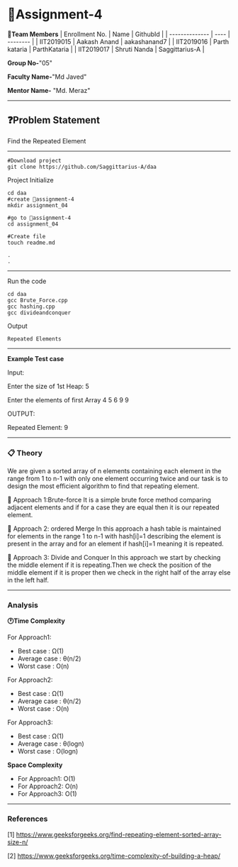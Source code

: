 # 📝Assignment-4

**👯Team Members**
|   Enrollment No.  |   Name   | GithubId |
|   --------------  |   ----   | -------- |
|    IIT2019015  |   Aakash Anand | aakashanand7 |
|    IIT2019016  |   Parth kataria | ParthKataria | 
|    IIT2019017  |   Shruti Nanda | Saggittarius-A  |

**Group No-**"05"

**Faculty Name-**"Md Javed"

**Mentor Name-** "Md. Meraz"

---
## ❓Problem Statement
Find the Repeated Element


---

```
#Download project
git clone https://github.com/Saggittarius-A/daa 
```
Project Initialize 
```
cd daa
#create 📁assignment-4
mkdir assignment_04

#go to 📁assignment-4
cd assignment_04

#Create file
touch readme.md

.
.
```
---

Run the code
```
cd daa
gcc Brute_Force.cpp
gcc hashing.cpp
gcc divideandconquer
```
Output
```
Repeated Elements
```
---

**Example Test case**


Input:

Enter the size of 1st Heap: 5

Enter the elements of first Array
4 5 6 9 9 

OUTPUT:

Repeated Element: 9



---


### 📋 Theory
We are given a sorted array of n elements containing each element in the range from 1 to n-1 with only one element occurring twice and our task is to design the most efficient algorithm to find that repeating element.


🎯 Approach 1:Brute-force
It is a simple brute force method comparing adjacent elements and if for a case they are equal then it is our repeated element.


🎯 Approach 2: ordered Merge
In this approach a hash table is maintained for elements in the range 1 to n-1 with hash[i]=1 describing the element is present in the array and for an element if hash[i]=1 meaning it is repeated.

🎯 Approach 3: Divide and Conquer
In this approach we start by checking the middle element if it is repeating.Then we check the position of the middle element if it is proper then we check in the right half of the array else in the left half.

---

### Analysis

**🕐Time Complexity**

For Approach1:
- Best case : Ω(1)
- Average case :  θ(n/2)
- Worst case : O(n)

For Approach2:
- Best case : Ω(1)
- Average case : θ(n/2)
- Worst case : O(n)

For Approach3:
- Best case : Ω(1)
- Average case : θ(logn)
- Worst case : O(logn)



**Space Complexity**
- For Approach1: O(1)
- For Approach2: O(n)
- For Approach3: O(1)


---

### References

[1] https://www.geeksforgeeks.org/find-repeating-element-sorted-array-size-n/

[2] https://www.geeksforgeeks.org/time-complexity-of-building-a-heap/
